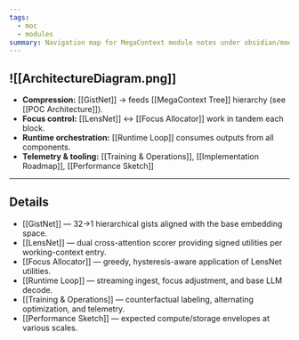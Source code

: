 ```yaml
---
tags:
  - moc
  - modules
summary: Navigation map for MegaContext module notes under obsidian/modules/.
---
```


![[ArchitectureDiagram.png]]
---

- **Compression:** [[GistNet]] → feeds [[MegaContext Tree]] hierarchy (see [[POC Architecture]]).
- **Focus control:** [[LensNet]] ↔ [[Focus Allocator]] work in tandem each block.
- **Runtime orchestration:** [[Runtime Loop]] consumes outputs from all components.
- **Telemetry & tooling:** [[Training & Operations]], [[Implementation Roadmap]], [[Performance Sketch]]

---
## Details
- [[GistNet]] — 32→1 hierarchical gists aligned with the base embedding space.
- [[LensNet]] — dual cross-attention scorer providing signed utilities per working-context entry.
- [[Focus Allocator]] — greedy, hysteresis-aware application of LensNet utilities.
- [[Runtime Loop]] — streaming ingest, focus adjustment, and base LLM decode.
- [[Training & Operations]] — counterfactual labeling, alternating optimization, and telemetry.
- [[Performance Sketch]] — expected compute/storage envelopes at various scales.
